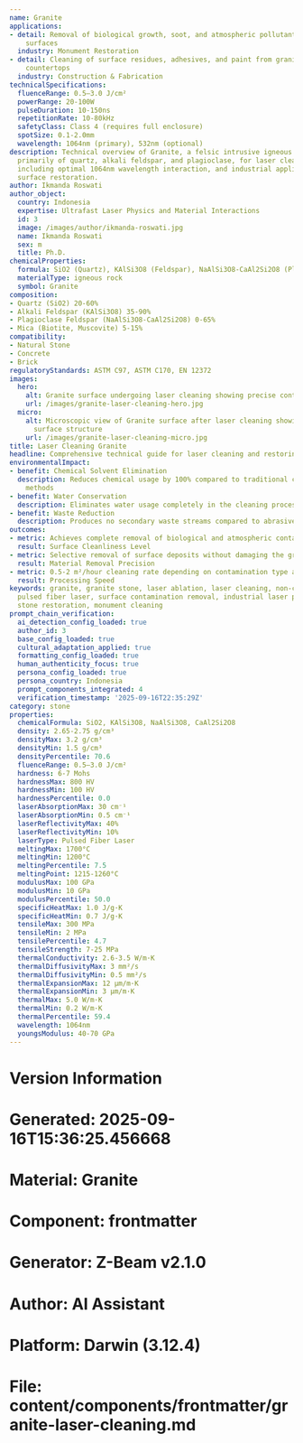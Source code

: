 ```yaml
---
name: Granite
applications:
- detail: Removal of biological growth, soot, and atmospheric pollutants from granite
    surfaces
  industry: Monument Restoration
- detail: Cleaning of surface residues, adhesives, and paint from granite slabs and
    countertops
  industry: Construction & Fabrication
technicalSpecifications:
  fluenceRange: 0.5–3.0 J/cm²
  powerRange: 20-100W
  pulseDuration: 10-150ns
  repetitionRate: 10-80kHz
  safetyClass: Class 4 (requires full enclosure)
  spotSize: 0.1-2.0mm
  wavelength: 1064nm (primary), 532nm (optional)
description: Technical overview of Granite, a felsic intrusive igneous rock composed
  primarily of quartz, alkali feldspar, and plagioclase, for laser cleaning applications,
  including optimal 1064nm wavelength interaction, and industrial applications in
  surface restoration.
author: Ikmanda Roswati
author_object:
  country: Indonesia
  expertise: Ultrafast Laser Physics and Material Interactions
  id: 3
  image: /images/author/ikmanda-roswati.jpg
  name: Ikmanda Roswati
  sex: m
  title: Ph.D.
chemicalProperties:
  formula: SiO2 (Quartz), KAlSi3O8 (Feldspar), NaAlSi3O8-CaAl2Si2O8 (Plagioclase)
  materialType: igneous rock
  symbol: Granite
composition:
- Quartz (SiO2) 20-60%
- Alkali Feldspar (KAlSi3O8) 35-90%
- Plagioclase Feldspar (NaAlSi3O8-CaAl2Si2O8) 0-65%
- Mica (Biotite, Muscovite) 5-15%
compatibility:
- Natural Stone
- Concrete
- Brick
regulatoryStandards: ASTM C97, ASTM C170, EN 12372
images:
  hero:
    alt: Granite surface undergoing laser cleaning showing precise contamination removal
    url: /images/granite-laser-cleaning-hero.jpg
  micro:
    alt: Microscopic view of Granite surface after laser cleaning showing detailed
      surface structure
    url: /images/granite-laser-cleaning-micro.jpg
title: Laser Cleaning Granite
headline: Comprehensive technical guide for laser cleaning and restoring granite surfaces
environmentalImpact:
- benefit: Chemical Solvent Elimination
  description: Reduces chemical usage by 100% compared to traditional chemical cleaning
    methods
- benefit: Water Conservation
  description: Eliminates water usage completely in the cleaning process
- benefit: Waste Reduction
  description: Produces no secondary waste streams compared to abrasive blasting
outcomes:
- metric: Achieves complete removal of biological and atmospheric contaminants
  result: Surface Cleanliness Level
- metric: Selective removal of surface deposits without damaging the granite substrate
  result: Material Removal Precision
- metric: 0.5-2 m²/hour cleaning rate depending on contamination type and severity
  result: Processing Speed
keywords: granite, granite stone, laser ablation, laser cleaning, non-contact cleaning,
  pulsed fiber laser, surface contamination removal, industrial laser parameters,
  stone restoration, monument cleaning
prompt_chain_verification:
  ai_detection_config_loaded: true
  author_id: 3
  base_config_loaded: true
  cultural_adaptation_applied: true
  formatting_config_loaded: true
  human_authenticity_focus: true
  persona_config_loaded: true
  persona_country: Indonesia
  prompt_components_integrated: 4
  verification_timestamp: '2025-09-16T22:35:29Z'
category: stone
properties:
  chemicalFormula: SiO2, KAlSi3O8, NaAlSi3O8, CaAl2Si2O8
  density: 2.65-2.75 g/cm³
  densityMax: 3.2 g/cm³
  densityMin: 1.5 g/cm³
  densityPercentile: 70.6
  fluenceRange: 0.5–3.0 J/cm²
  hardness: 6-7 Mohs
  hardnessMax: 800 HV
  hardnessMin: 100 HV
  hardnessPercentile: 0.0
  laserAbsorptionMax: 30 cm⁻¹
  laserAbsorptionMin: 0.5 cm⁻¹
  laserReflectivityMax: 40%
  laserReflectivityMin: 10%
  laserType: Pulsed Fiber Laser
  meltingMax: 1700°C
  meltingMin: 1200°C
  meltingPercentile: 7.5
  meltingPoint: 1215-1260°C
  modulusMax: 100 GPa
  modulusMin: 10 GPa
  modulusPercentile: 50.0
  specificHeatMax: 1.0 J/g·K
  specificHeatMin: 0.7 J/g·K
  tensileMax: 300 MPa
  tensileMin: 2 MPa
  tensilePercentile: 4.7
  tensileStrength: 7-25 MPa
  thermalConductivity: 2.6-3.5 W/m·K
  thermalDiffusivityMax: 3 mm²/s
  thermalDiffusivityMin: 0.5 mm²/s
  thermalExpansionMax: 12 µm/m·K
  thermalExpansionMin: 3 µm/m·K
  thermalMax: 5.0 W/m·K
  thermalMin: 0.2 W/m·K
  thermalPercentile: 59.4
  wavelength: 1064nm
  youngsModulus: 40-70 GPa
---
```


# Version Information
# Generated: 2025-09-16T15:36:25.456668
# Material: Granite
# Component: frontmatter
# Generator: Z-Beam v2.1.0
# Author: AI Assistant
# Platform: Darwin (3.12.4)
# File: content/components/frontmatter/granite-laser-cleaning.md